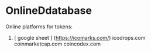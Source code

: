 # OnlineDdatabase

Online platforms for tokens:

1. [ google sheet ] (https://icomarks.com/)
icodrops.com
coinmarketcap.com
coincodex.com
